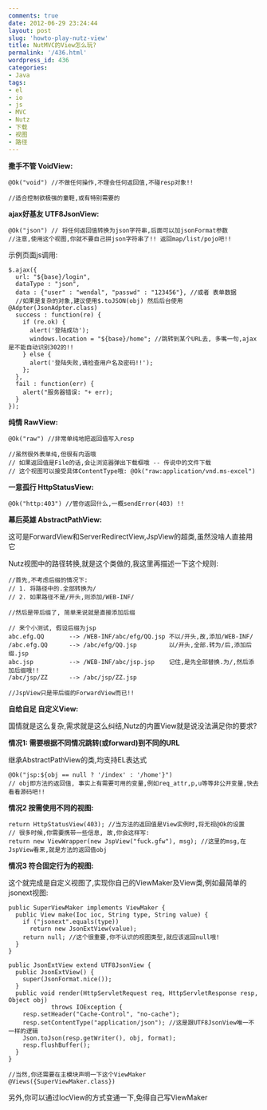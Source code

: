 ```yaml
---
comments: true
date: 2012-06-29 23:24:44
layout: post
slug: 'howto-play-nutz-view'
title: NutMVC的View怎么玩?
permalink: '/436.html'
wordpress_id: 436
categories:
- Java
tags:
- el
- io
- js
- MVC
- Nutz
- 下载
- 视图
- 路径
---
```


**撒手不管 VoidView:**

    @Ok("void") //不做任何操作,不理会任何返回值,不碰resp对象!!
    
    //适合控制欲极强的童鞋,或有特别需要的
    
**ajax好基友 UTF8JsonView:**

    @Ok("json") // 将任何返回值转换为json字符串,后面可以加jsonFormat参数
    //注意,使用这个视图,你就不要自己拼json字符串了!! 返回map/list/pojo吧!!
    
示例页面js调用:

    $.ajax({
      url: "${base}/login",
      dataType : "json",
      data : {"user" : "wendal", "passwd" : "123456"}, //或者 表单数据
      //如果是复杂的对象,建议使用$.toJSON(obj) 然后后台使用@Adpter(JsonAdpter.class)
      success : function(re) {
        if (re.ok) {
          alert('登陆成功');
          windows.location = "${base}/home"; //跳转到某个URL去, 多嘴一句,ajax是不能自动识别302的!!
        } else {
          alert('登陆失败,请检查用户名及密码!!');
        };
      },
      fail : function(err) {
        alert("服务器错误: "+ err);
      }
    });
    
**纯情 RawView:**

    @Ok("raw") //非常单纯地把返回值写入resp
    
    //虽然很外表单纯,但很有内涵哦
    // 如果返回值是File的话,会让浏览器弹出下载框哦 -- 传说中的文件下载
    // 这个视图可以接受具体ContentType哦: @Ok("raw:application/vnd.ms-excel")
    
**一意孤行 HttpStatusView:**

    @Ok("http:403") //管你返回什么,一概sendError(403) !!
    
**幕后英雄 AbstractPathView:**

这可是ForwardView和ServerRedirectView,JspView的超类,虽然没啥人直接用它

Nutz视图中的路径转换,就是这个类做的,我这里再描述一下这个规则:

    //首先,不考虑后缀的情况下:
    // 1. 将路径中的.全部转换为/
    // 2. 如果路径不是/开头,则添加/WEB-INF/
    
    //然后是带后缀了, 简单来说就是直接添加后缀
    
    // 来个小测试, 假设后缀为jsp
    abc.efg.QQ       --> /WEB-INF/abc/efg/QQ.jsp 不以/开头,故,添加/WEB-INF/
    /abc.efg.QQ      --> /abc/efg/QQ.jsp         以/开头,全部.转为/后,添加后缀.jsp
    abc.jsp          --> /WEB-INF/abc/jsp.jsp    记住,是先全部替换.为/,然后添加后缀哦!!
    /abc/jsp/ZZ      --> /abc/jsp/ZZ.jsp
    
    //JspView只是带后缀的ForwardView而已!!
    
**自给自足 自定义View:**

国情就是这么复杂,需求就是这么纠结,Nutz的内置View就是说没法满足你的要求?

**情况1: 需要根据不同情况跳转(或forward)到不同的URL**

继承AbstractPathView的类,均支持EL表达式 

    @Ok("jsp:${obj == null ? '/index' : '/home'}") 
    // obj即方法的返回值, 事实上有需要可用的变量,例如req_attr,p,u等等非公开变量,快去看看源码吧!!
    
**情况2 按需使用不同的视图:**

    return HttpStatusView(403); //当方法的返回值是View实例时,将无视@Ok的设置
    // 很多时候,你需要携带一些信息, 故,你会这样写:
    return new ViewWrapper(new JspView("fuck.gfw"), msg); //这里的msg,在JspView看来,就是方法的返回值obj
    
**情况3 符合固定行为的视图:**

这个就完成是自定义视图了,实现你自己的ViewMaker及View类,例如最简单的jsonext视图:

    public SuperViewMaker implements ViewMaker {
      public View make(Ioc ioc, String type, String value) {
        if ("jsonext".equals(type))
          return new JsonExtView(value);
        return null; //这个很重要,你不认识的视图类型,就应该返回null哦!
      }
    }
    
    public JsonExtView extend UTF8JsonView {
      public JsonExtView() {
        super(JsonFormat.nice());
      }
      public void render(HttpServletRequest req, HttpServletResponse resp, Object obj)
                throws IOException {
        resp.setHeader("Cache-Control", "no-cache");
        resp.setContentType("application/json"); //这是跟UTF8JsonView唯一不一样的逻辑
        Json.toJson(resp.getWriter(), obj, format);
        resp.flushBuffer();
      }
    }
    
    //当然,你还需要在主模块声明一下这个ViewMaker
    @Views({SuperViewMaker.class})
    
另外,你可以通过IocView的方式变通一下,免得自己写ViewMaker
